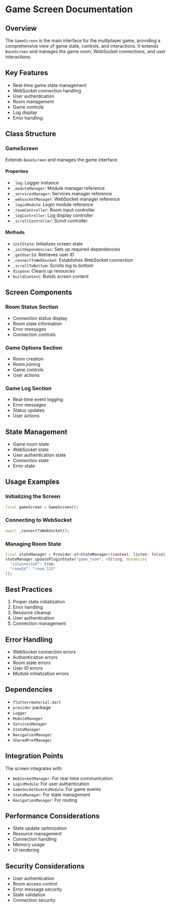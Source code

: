 # Game Screen Documentation

## Overview
The `GameScreen` is the main interface for the multiplayer game, providing a comprehensive view of game state, controls, and interactions. It extends `BaseScreen` and manages the game room, WebSocket connections, and user interactions.

## Key Features
- Real-time game state management
- WebSocket connection handling
- User authentication
- Room management
- Game controls
- Log display
- Error handling

## Class Structure

### GameScreen
Extends `BaseScreen` and manages the game interface.

#### Properties
- `_log`: Logger instance
- `_moduleManager`: Module manager reference
- `_servicesManager`: Services manager reference
- `_websocketManager`: WebSocket manager reference
- `_loginModule`: Login module reference
- `_roomController`: Room input controller
- `_logController`: Log display controller
- `_scrollController`: Scroll controller

#### Methods
- `initState`: Initializes screen state
- `_initDependencies`: Sets up required dependencies
- `_getUserId`: Retrieves user ID
- `_connectToWebSocket`: Establishes WebSocket connection
- `_scrollToBottom`: Scrolls log to bottom
- `dispose`: Cleans up resources
- `buildContent`: Builds screen content

## Screen Components

### Room Status Section
- Connection status display
- Room state information
- Error messages
- Connection controls

### Game Options Section
- Room creation
- Room joining
- Game controls
- User actions

### Game Log Section
- Real-time event logging
- Error messages
- Status updates
- User actions

## State Management
- Game room state
- WebSocket state
- User authentication state
- Connection state
- Error state

## Usage Examples

### Initializing the Screen
```dart
final gameScreen = GameScreen();
```

### Connecting to WebSocket
```dart
await _connectToWebSocket();
```

### Managing Room State
```dart
final stateManager = Provider.of<StateManager>(context, listen: false);
stateManager.updatePluginState("game_room", <String, dynamic>{
  "isConnected": true,
  "roomId": "room_123"
});
```

## Best Practices
1. Proper state initialization
2. Error handling
3. Resource cleanup
4. User authentication
5. Connection management

## Error Handling
- WebSocket connection errors
- Authentication errors
- Room state errors
- User ID errors
- Module initialization errors

## Dependencies
- `flutter/material.dart`
- `provider` package
- `Logger`
- `ModuleManager`
- `ServicesManager`
- `StateManager`
- `NavigationManager`
- `SharedPrefManager`

## Integration Points
The screen integrates with:
- `WebSocketManager`: For real-time communication
- `LoginModule`: For user authentication
- `GameSocketEventsModule`: For game events
- `StateManager`: For state management
- `NavigationManager`: For routing

## Performance Considerations
- State update optimization
- Resource management
- Connection handling
- Memory usage
- UI rendering

## Security Considerations
- User authentication
- Room access control
- Error message security
- State validation
- Connection security 